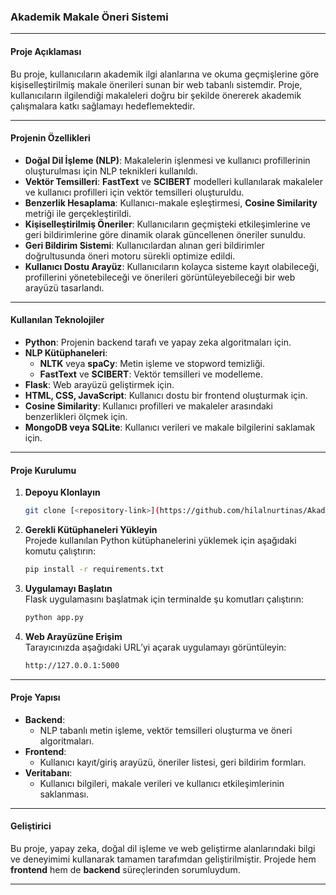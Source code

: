 ### Akademik Makale Öneri Sistemi

---

#### **Proje Açıklaması**
Bu proje, kullanıcıların akademik ilgi alanlarına ve okuma geçmişlerine göre kişiselleştirilmiş makale önerileri sunan bir web tabanlı sistemdir. Proje, kullanıcıların ilgilendiği makaleleri doğru bir şekilde önererek akademik çalışmalara katkı sağlamayı hedeflemektedir.

---

#### **Projenin Özellikleri**
- **Doğal Dil İşleme (NLP)**: Makalelerin işlenmesi ve kullanıcı profillerinin oluşturulması için NLP teknikleri kullanıldı.
- **Vektör Temsilleri**: **FastText** ve **SCIBERT** modelleri kullanılarak makaleler ve kullanıcı profilleri için vektör temsilleri oluşturuldu.
- **Benzerlik Hesaplama**: Kullanıcı-makale eşleştirmesi, **Cosine Similarity** metriği ile gerçekleştirildi.
- **Kişiselleştirilmiş Öneriler**: Kullanıcıların geçmişteki etkileşimlerine ve geri bildirimlerine göre dinamik olarak güncellenen öneriler sunuldu.
- **Geri Bildirim Sistemi**: Kullanıcılardan alınan geri bildirimler doğrultusunda öneri motoru sürekli optimize edildi.
- **Kullanıcı Dostu Arayüz**: Kullanıcıların kolayca sisteme kayıt olabileceği, profillerini yönetebileceği ve önerileri görüntüleyebileceği bir web arayüzü tasarlandı.

---

#### **Kullanılan Teknolojiler**
- **Python**: Projenin backend tarafı ve yapay zeka algoritmaları için.
- **NLP Kütüphaneleri**: 
  - **NLTK** veya **spaCy**: Metin işleme ve stopword temizliği.
  - **FastText** ve **SCIBERT**: Vektör temsilleri ve modelleme.
- **Flask**: Web arayüzü geliştirmek için.
- **HTML, CSS, JavaScript**: Kullanıcı dostu bir frontend oluşturmak için.
- **Cosine Similarity**: Kullanıcı profilleri ve makaleler arasındaki benzerlikleri ölçmek için.
- **MongoDB veya SQLite**: Kullanıcı verileri ve makale bilgilerini saklamak için.

---

#### **Proje Kurulumu**
1. **Depoyu Klonlayın**  
   ```bash
   git clone [<repository-link>](https://github.com/hilalnurtinas/Akademik-Makale-Oneri-Sistemi)
   ```

2. **Gerekli Kütüphaneleri Yükleyin**  
   Projede kullanılan Python kütüphanelerini yüklemek için aşağıdaki komutu çalıştırın:
   ```bash
   pip install -r requirements.txt
   ```

3. **Uygulamayı Başlatın**  
   Flask uygulamasını başlatmak için terminalde şu komutları çalıştırın:
   ```bash
   python app.py
   ```

4. **Web Arayüzüne Erişim**  
   Tarayıcınızda aşağıdaki URL’yi açarak uygulamayı görüntüleyin:
   ```bash
   http://127.0.0.1:5000
   ```

---

#### **Proje Yapısı**
- **Backend**:
  - NLP tabanlı metin işleme, vektör temsilleri oluşturma ve öneri algoritmaları.
- **Frontend**:
  - Kullanıcı kayıt/giriş arayüzü, öneriler listesi, geri bildirim formları.
- **Veritabanı**:
  - Kullanıcı bilgileri, makale verileri ve kullanıcı etkileşimlerinin saklanması.

---

#### **Geliştirici**
Bu proje, yapay zeka, doğal dil işleme ve web geliştirme alanlarındaki bilgi ve deneyimimi kullanarak tamamen tarafımdan geliştirilmiştir. Projede hem **frontend** hem de **backend** süreçlerinden sorumluydum.

---

